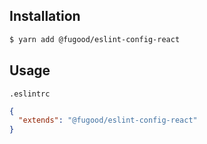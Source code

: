 ## Installation

```bash
$ yarn add @fugood/eslint-config-react
```

## Usage

`.eslintrc`

```json
{
  "extends": "@fugood/eslint-config-react"
}
```
